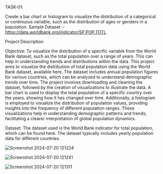 TASK-01:

Create a bar chart or histogram to visualize the distribution of a categorical or continuous variable, such as the distribution of ages or genders in a population.
Sample Dataset :- https://data.worldbank.org/indicator/SP.POP.TOTL

Project Description

Objective:
To visualize the distribution of a specific variable from the World Bank dataset, such as the total population over a range of years. This can help in understanding trends and distributions within the data.
This project aims to visualize the distribution of total population data using the World Bank dataset, available here. The dataset includes annual population figures for various countries, which can be analyzed to understand demographic trends over time. The project involves downloading and cleaning the dataset, followed by the creation of visualizations to illustrate the data. A bar chart is used to display the total population of a specific country over the years, showing how it has changed over time. Additionally, a histogram is employed to visualize the distribution of population values, providing insights into the frequency of different population ranges. These visualizations help in understanding demographic patterns and trends, facilitating a clearer interpretation of global population dynamics.

Dataset:
The dataset used is the World Bank indicator for total population, which can be found here. The dataset typically includes yearly population data for different countries.

![Screenshot 2024-07-20 121224](https://github.com/user-attachments/assets/f14357a1-c6ac-4d70-9fec-dc32cc999d45)

![Screenshot 2024-07-20 121241](https://github.com/user-attachments/assets/f54e0619-892d-47fe-a683-c4076fed3ebc)

![Screenshot 2024-07-20 121311](https://github.com/user-attachments/assets/aaae759d-b67f-44c4-8393-bf59b5f17085)







